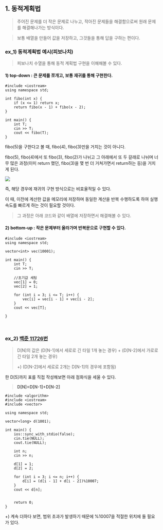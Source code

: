 ## 1. 동적계획법

>주어진 문제를 더 작은 문제로 나누고, 작아진 문제들을 해결함으로써 원래 문제를 해결해나가는 방식이다.

>보통 배열을 만들어 값을 저장하고, 그것들을 통해 답을 구하는 편이다.

### ex_1) 동적계획법 예시(피보나치)
> 피보나치 수열을 통해 동적 계획법 구현을 이해해볼 수 있다.

#### 1) top-down : 큰 문제를 쪼개고, 보통 재귀를 통해 구현한다. 
```
#include <iostream>
using namespace std;

int fibo(int x) {
	if (x <= 1) return x;
	return fibo(x - 1) + fibo(x - 2);
}

int main() {
	int T;
	cin >> T;
	cout << fibo(T);
}
```

fibo(5)을 구한다고 볼 때, fibo(4), fibo(3)만을 거치는 것이 아니다.

fibo(5), fibo(4)에서 또 fibo(3), fibo(2)가 나뉘고 그 아래에서 또 두 갈래로 나뉘며 너무 많은 과정(이미 return 했던, fibo(3)을 몇 번 더 거쳐가면서 return하는 등)을 거치게 된다.

![](https://velog.velcdn.com/images/blueshj610/post/9453cee3-908c-45d0-b09e-66438cc23fdc/image.jpg)

즉, 해당 경우에 재귀의 구현 방식으로는 비효율적일 수 있다.

이 때, 이전에 계산한 값을 메모리에 저장하며 동일한 계산을 반복 수행하도록 하여 실행속도를 빠르게 하는 것이 필요할 것이다.

>그 과정은 아래 코드와 같이 배열에 저장하면서 해결해볼 수 있다.


#### 2) bottom-up : 작은 문제부터 올라가며 반복문으로 구현할 수 있다.
```
#include <iostream>
using namespace std;

vector<int> vec(10001);

int main() {
	int T;
	cin >> T;

	//초기값 세팅
	vec[1] = 0;
	vec[2] = 1;

	for (int i = 3; i <= T; i++) {
		vec[i] = vec[i - 1] + vec[i - 2];
	}
	cout << vec[T];

}
```
<br>

### ex_2) [백준 11726번](https://www.acmicpc.net/problem/11726)


>D[N]의 값은 (D[N-1]에서 세로로 긴 타일 1개 놓는 경우) + (D[N-2]에서 가로로 긴 타일 2개 놓는 경우)
>
>+) (D[N-2]에서 세로로 2개는 D[N-1]의 경우에 포함됨)

한 D[5]까지 표를 직접 작성해보면 아래 점화식을 세울 수 있다.

>**D[N]=D[N-1]+D[N-2]**

```
#include <algorithm>
#include <iostream>
#include <vector>

using namespace std;

vector<long> d(1001);

int main() {
    ios::sync_with_stdio(false);
    cin.tie(NULL);
    cout.tie(NULL);

    int n;
    cin >> n;

    d[1] = 1;
    d[2] = 2;

    for (int i = 3; i <= n; i++) {
        d[i] = (d[i - 1] + d[i - 2])%10007;
    }
    cout << d[n];


    return 0;
}
```

+) 계속 더하다 보면, 범위 초과가 발생하기 때문에 %10007을 적절한 위치에 둘 필요가 있다.
